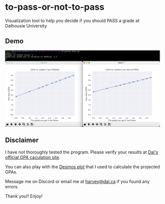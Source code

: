 # to-pass-or-not-to-pass
Visualization tool to help you decide if you should PASS a grade at Dalhousie University

## Demo

![alt text](https://github.com/harvey2phase/to-pass-or-not-to-pass/blob/main/demo.png)

## Disclaimer

I have not thoroughly tested the program. Please verify your results at [Dal's official GPA caculation site](https://www.dal.ca/campus_life/academic-support/grades-and-student-records/gpa-calculator.html).

You can also play with the [Desmos plot](https://www.desmos.com/calculator/tz9tp81hqi) that I used to calculate the projected GPAs.

Message me on Discord or email me at harvey@dal.ca if you found any errors.

Thank you!! Enjoy!
